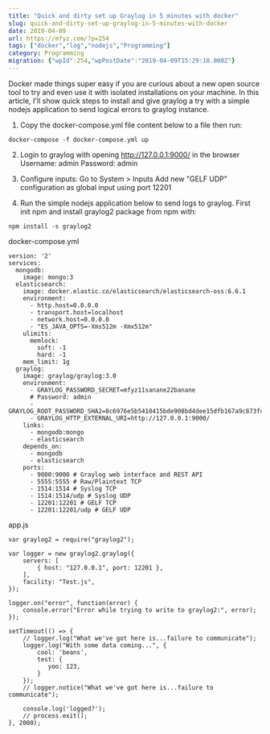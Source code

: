 ```yaml
---
title: "Quick and dirty set up Graylog in 5 minutes with docker"
slug: quick-and-dirty-set-up-graylog-in-5-minutes-with-docker
date: 2019-04-09
url: https://mfyz.com/?p=254
tags: ["docker","log","nodejs","Programming"]
category: Programming
migration: {"wpId":254,"wpPostDate":"2019-04-09T15:29:18.000Z"}
---
```


Docker made things super easy if you are curious about a new open source tool to try and even use it with isolated installations on your machine. In this article, I'll show quick steps to install and give graylog a try with a simple nodejs application to send logical errors to graylog instance.

1) Copy the docker-compose.yml file content below to a file then run:
```
docker-compose -f docker-compose.yml up
```
2) Login to graylog with opening http://127.0.0.1:9000/ in the browser Username: admin Password: admin

3) Configure inputs: Go to System > Inputs Add new "GELF UDP" configuration as global input using port 12201

4) Run the simple nodejs application below to send logs to graylog. First init npm and install graylog2 package from npm with:
```
npm install -s graylog2
```
docker-compose.yml
```
version: '2'
services:
  mongodb:
    image: mongo:3
  elasticsearch:
    image: docker.elastic.co/elasticsearch/elasticsearch-oss:6.6.1
    environment:
      - http.host=0.0.0.0
      - transport.host=localhost
      - network.host=0.0.0.0
      - "ES_JAVA_OPTS=-Xms512m -Xmx512m"
    ulimits:
      memlock:
        soft: -1
        hard: -1
    mem_limit: 1g
  graylog:
    image: graylog/graylog:3.0
    environment:
      - GRAYLOG_PASSWORD_SECRET=mfyz11sanane22banane
      # Password: admin
      - GRAYLOG_ROOT_PASSWORD_SHA2=8c6976e5b5410415bde908bd4dee15dfb167a9c873fc4bb8a81f6f2ab448a918
      - GRAYLOG_HTTP_EXTERNAL_URI=http://127.0.0.1:9000/
    links:
      - mongodb:mongo
      - elasticsearch
    depends_on:
      - mongodb
      - elasticsearch
    ports:
      - 9000:9000 # Graylog web interface and REST API
      - 5555:5555 # Raw/Plaintext TCP
      - 1514:1514 # Syslog TCP
      - 1514:1514/udp # Syslog UDP
      - 12201:12201 # GELF TCP
      - 12201:12201/udp # GELF UDP
```
app.js
```
var graylog2 = require("graylog2");

var logger = new graylog2.graylog({
    servers: [
        { host: "127.0.0.1", port: 12201 },
    ],
    facility: "Test.js",
});

logger.on("error", function(error) {
    console.error("Error while trying to write to graylog2:", error);
});

setTimeout(() => {
    // logger.log("What we've got here is...failure to communicate");
    logger.log("With some data coming...", {
        cool: 'beans',
        test: { 
           yoo: 123,
        }
    });
    // logger.notice("What we've got here is...failure to communicate");

    console.log('logged?');
    // process.exit();
}, 2000);
```